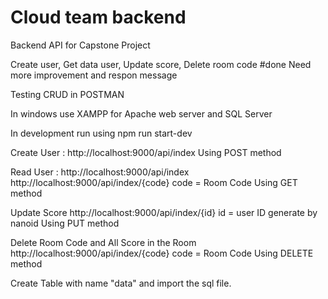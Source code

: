 # Cloud team backend
 Backend API for Capstone Project

Create user, Get data user, Update score, Delete room code #done
Need more improvement and respon message

Testing CRUD in POSTMAN

In windows use XAMPP for Apache web server and SQL Server 

In development run using npm run start-dev

Create User :
http://localhost:9000/api/index
Using POST method 

Read User :
http://localhost:9000/api/index
http://localhost:9000/api/index/{code}
code = Room Code
Using GET method

Update Score
http://localhost:9000/api/index/{id}
id = user ID generate by nanoid
Using PUT method

Delete Room Code and All Score in the Room
http://localhost:9000/api/index/{code}
code = Room Code
Using DELETE method

Create Table with name "data" and import the sql file.




